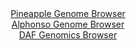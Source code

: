 <div id="Pineapple_Genome_Browser" align="center">
  <a href="https://ink-blot.github.io/?sessionURL=blob:zZLRatswFIbfRdCygWPLduLUhjLSNGnTtOuSkHm0FKM4siMiS54k23FD3n2nZWM3KzQXGwNdSAdZ5z.fvz2qqdJMChQhz3Z7tusiC.mNbBakKDn9TAqqUZQRrqmFFM2ooiKlKNqjjGhDlvNb.HJjTKkjx2Gm7BRE5NLWvk0K8iwFabSdysIZSs7JSipipNLOhSK1dFhedxq6ImVpQ2_f7jlrYohDeLmRQkunpCJPGngv.VVKcipkQZOi4oa9BkggD2Rc2xn5NIgXgzSlWk9pO1mfD6aTwVd_tHy4CoYPy_vreBnEpwuWC2IqRc.X5bQutll64o1hDW_mzUJ94de6mGS8t.ue.Jeno13JFNXnbt8963ohDkOAw8Sa7v6nuWGxI2efVfFsiMejoPscT9vbLr7a8vvRDjiMLrZvTH6wEJdpBTagdKP6kYstHwdWzws6L1v3zML4hY.SDEWPTxYyiqRbuP64R6YtwRmk6ffqVR8LSbWmCkWdEOO.G4Zer9vvQhf3YO1RpfjfgztezsM.9gaeFyQZ4waEXidalNomQth1mtn585E0q3nTNgLgTabhxVbMCId9nF7vMLuTd38yycUYGED7158Iw74n1T9x7z1BbLM6VriBxkF2OS6.pfFDS2Vb1IpQWeObu9mbeI5Dk0lVEAP3oQLHn8bVRDEiDBRqptmKcWbaGCjKBkWu54O4KJVcgolI5asP2MKW28MffwvqH54OPwA-">Pineapple Genome Browser</a>
</div>
<div id="Alphonso_Genome_Browser" align="center">
  <a href="https://igv.org/app/?sessionURL=blob:zZNbb9owGIb_i6VWmxQSOwFCIlUT5dBSeqYpLVUVmcQJ7hw72A6BIv773GrTblapXGyalAv7kw_v9_jJFqyIVFRwEALXRi0bIWABtRD1BBclI5e4IAqEGWaKWECSjEjCEwLCLciw0ji6PTc7F1qXKnQcqstGgXkubOXZuMCvguNa2YkonJ5gDM.FxFpI5RxLvBIOzVeNmsxxWdrmbs9uOSnW2MGsXAiuhFMSnse1OS_.VYpzwkVB4qJimr4HiE0ekzG1M_ytO510k4QoNSabUXrUHY.6994gmp20e7Po6nQataeHE5pzrCtJjganSX.4Hvm3Z.se84YXk2t_PBAX4h53Drz.4WBdUknUEfJRp.k1m_ANDOUpWf9PPZuP7tm3txlEF2Vf5vMKpXf89Pzlro_G04fOpv6g750FmEgq4wFIFtIPEbQ82LZabrvxNkQdC8LA0JGCgvDp2QJa4uS7Wf60BXpTGluAIsvqXRwLCJkSCcJGAKGPgsBtNf0mDAK0s7agkuzvoR1Gt4EP3a7rtuOMMm1UTmPFS2Vjzu1Vktn5654sMzHVV_WBO7x_SYvx7LJ66KubrLhuHj.imz_SdA0Bc_n7A5pWP5Ppn3j3mSC2nu8rW49nmqDlsoSj8eUwSB7Vyyxon7DX6PFDPPuhyYQssDbrTcVMf_q2wpJirk1hRRWdU0b1ZmooihqEyPWMtiARTBgPgfkRvkALWqgFv_7W09s9734A">Alphonso Genome Browser</a>
</div>


<div id="DAF_Genomics_Browser" align="center">
  <a href="https://ink-blot.github.io/?sessionURL=blob:tZFra9swFIb_i6D9ZDuW4tixIQx3Sxa3XUabehktJZw6x7FXW_IkuW4W8t.reR2DXRiDDiQhcS7vq_PsyQNKVQpOIsIcOnIoJRZRheiWUDcVLqBGRaIcKoUWkZijRJ4hifYkB6UhvTw3lYXWjYoGgw3k9ha5qMtMOWroQGMr0eoCTarNHKjhi.DQKScTtUnWMICqKQRXYgBZhkrZ7qBBvl13YI7vsXXfEtd1W.myV10bE8bYxsnBuC35Bh__YuQ_KJtVvopXy7ivP8NdspnEZ0n8YThNr9_6r6_T9_NV6q.Ol.WWg24lTk5wVl3d7UaLj8iP2GwhzIGi80_vEzkPLo6Gb46nj00pUU1oQMceC113TA4WqUTWGgwkKySNqGcFbGwxz7Ofr8ORb.YgRUmim1uLaAnZvUm_2RO9awwsovBz23OziJAblCSyTeuAhiEbeYHnhiE9WHvSyuqFac7SyzBwWcyY79xBbfTzsupHaIR.Db4Uyp86m_2vqKi.mgb0ZHo673TBzj99JfWwe8cXiUqT34IKjf8_fiwXsgZtQt.ez1igMno1cv2Dy_Bwe3gC">DAF Genomics Browser</a>
</div>
